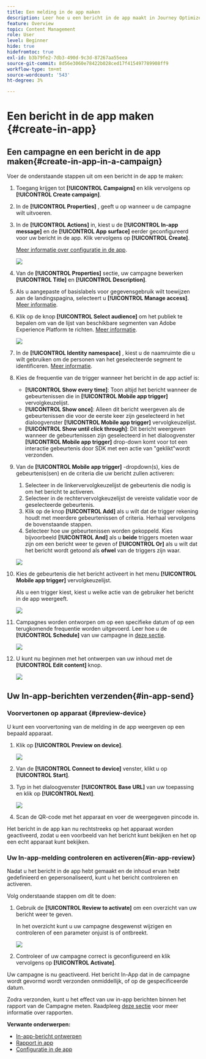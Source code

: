 ```yaml
---
title: Een melding in de app maken
description: Leer hoe u een bericht in de app maakt in Journey Optimizer
feature: Overview
topic: Content Management
role: User
level: Beginner
hide: true
hidefromtoc: true
exl-id: b3b79fe2-7db3-490d-9c3d-87267aa55eea
source-git-commit: 8d56e3060e78422b028ced17f415497789908ff9
workflow-type: tm+mt
source-wordcount: '543'
ht-degree: 3%

---
```


# Een bericht in de app maken {#create-in-app}

## Een campagne en een bericht in de app maken{#create-in-app-in-a-campaign}

Voer de onderstaande stappen uit om een bericht in de app te maken:

1. Toegang krijgen tot **[!UICONTROL Campaigns]** en klik vervolgens op **[!UICONTROL Create campaign]**.

1. In de **[!UICONTROL Properties]** , geeft u op wanneer u de campagne wilt uitvoeren.

1. In de **[!UICONTROL Actions]** in, kiest u de **[!UICONTROL In-app message]** en de **[!UICONTROL App surface]** eerder geconfigureerd voor uw bericht in de app. Klik vervolgens op **[!UICONTROL Create]**.

   [Meer informatie over configuratie in de app](inapp-configuration.md).

   ![](assets/in_app_create_1.png)

1. Van de **[!UICONTROL Properties]** sectie, uw campagne bewerken **[!UICONTROL Title]** en **[!UICONTROL Description]**.

1. Als u aangepaste of basislabels voor gegevensgebruik wilt toewijzen aan de landingspagina, selecteert u **[!UICONTROL Manage access]**. [Meer informatie](../administration/object-based-access.md).

1. Klik op de knop **[!UICONTROL Select audience]** om het publiek te bepalen om van de lijst van beschikbare segmenten van Adobe Experience Platform te richten. [Meer informatie](../segment/about-segments.md).

   ![](assets/in_app_create_2.png)

1. In de **[!UICONTROL Identity namespace]** , kiest u de naamruimte die u wilt gebruiken om de personen van het geselecteerde segment te identificeren. [Meer informatie](../event/about-creating.md#select-the-namespace).

1. Kies de frequentie van de trigger wanneer het bericht in de app actief is:

   * **[!UICONTROL Show every time]**: Toon altijd het bericht wanneer de gebeurtenissen die in **[!UICONTROL Mobile app trigger]** vervolgkeuzelijst.
   * **[!UICONTROL Show once]**: Alleen dit bericht weergeven als de gebeurtenissen die voor de eerste keer zijn geselecteerd in het dialoogvenster **[!UICONTROL Mobile app trigger]** vervolgkeuzelijst.
   * **[!UICONTROL Show until click through]**: Dit bericht weergeven wanneer de gebeurtenissen zijn geselecteerd in het dialoogvenster **[!UICONTROL Mobile app trigger]** drop-down komt voor tot een interactie gebeurtenis door SDK met een actie van &quot;geklikt&quot;wordt verzonden.

1. Van de **[!UICONTROL Mobile app trigger]** -dropdown(s), kies de gebeurtenis(sen) en de criteria die uw bericht zullen activeren:

   1. Selecteer in de linkervervolgkeuzelijst de gebeurtenis die nodig is om het bericht te activeren.
   1. Selecteer in de rechtervervolgkeuzelijst de vereiste validatie voor de geselecteerde gebeurtenis.
   1. Klik op de knop **[!UICONTROL Add]** als u wilt dat de trigger rekening houdt met meerdere gebeurtenissen of criteria. Herhaal vervolgens de bovenstaande stappen.
   1. Selecteer hoe uw gebeurtenissen worden gekoppeld. Kies bijvoorbeeld **[!UICONTROL And]** als u **beide** triggers moeten waar zijn om een bericht weer te geven of **[!UICONTROL Or]** als u wilt dat het bericht wordt getoond als **ofwel** van de triggers zijn waar.

   ![](assets/in_app_create_3.png)

1. Kies de gebeurtenis die het bericht activeert in het menu **[!UICONTROL Mobile app trigger]**
vervolgkeuzelijst.

   Als u een trigger kiest, kiest u welke actie van de gebruiker het bericht in de app weergeeft.

   ![](assets/in_app_create_3.png)

1. Campagnes worden ontworpen om op een specifieke datum of op een terugkomende frequentie worden uitgevoerd. Leer hoe u de **[!UICONTROL Schedule]** van uw campagne in [deze sectie](../campaigns/create-campaign.md#schedule).

   ![](assets/in-app-schedule.png)

1. U kunt nu beginnen met het ontwerpen van uw inhoud met de **[!UICONTROL Edit content]** knop.

   ![](assets/in_app_create_4.png)

## Uw In-app-berichten verzenden{#in-app-send}

### Voorvertonen op apparaat {#preview-device}

U kunt een voorvertoning van de melding in de app weergeven op een bepaald apparaat.

1. Klik op **[!UICONTROL Preview on device]**.

   ![](assets/in_app_create_6.png)

1. Van de **[!UICONTROL Connect to device]** venster, klikt u op **[!UICONTROL Start]**.

1. Typ in het dialoogvenster **[!UICONTROL Base URL]** van uw toepassing en klik op **[!UICONTROL Next]**.

   ![](assets/in_app_create_7.png)

1. Scan de QR-code met het apparaat en voer de weergegeven pincode in.

Het bericht in de app kan nu rechtstreeks op het apparaat worden geactiveerd, zodat u een voorbeeld van het bericht kunt bekijken en het op een echt apparaat kunt bekijken.

### Uw In-app-melding controleren en activeren{#in-app-review}

Nadat u het bericht in de app hebt gemaakt en de inhoud ervan hebt gedefinieerd en gepersonaliseerd, kunt u het bericht controleren en activeren.

Volg onderstaande stappen om dit te doen:

1. Gebruik de **[!UICONTROL Review to activate]** om een overzicht van uw bericht weer te geven.

   In het overzicht kunt u uw campagne desgewenst wijzigen en controleren of een parameter onjuist is of ontbreekt.

   ![](assets/in_app_create_5.png)

1. Controleer of uw campagne correct is geconfigureerd en klik vervolgens op **[!UICONTROL Activate]**.

Uw campagne is nu geactiveerd. Het bericht In-App dat in de campagne wordt gevormd wordt verzonden onmiddellijk, of op de gespecificeerde datum.

Zodra verzonden, kunt u het effect van uw in-app berichten binnen het rapport van de Campagne meten. Raadpleeg [deze sectie](inapp-report.md) voor meer informatie over rapporten.

**Verwante onderwerpen:**

* [In-app-bericht ontwerpen](design-in-app.md)
* [Rapport in app](inapp-report.md)
* [Configuratie in de app](inapp-configuration.md)
